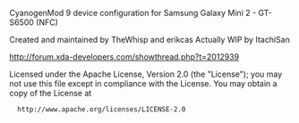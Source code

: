 CyanogenMod 9 device configuration for Samsung Galaxy Mini 2 - GT-S6500 (NFC)

Created and maintained by TheWhisp and erikcas
Actually WIP by ItachiSan

http://forum.xda-developers.com/showthread.php?t=2012939

Licensed under the Apache License, Version 2.0 (the "License");
 you may not use this file except in compliance with the License.
 You may obtain a copy of the License at

      http://www.apache.org/licenses/LICENSE-2.0
